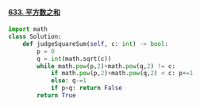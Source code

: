 #### [633. 平方数之和](https://leetcode-cn.com/problems/sum-of-square-numbers/)

```python
import math
class Solution:
    def judgeSquareSum(self, c: int) -> bool:
        p = 0
        q = int(math.sqrt(c))
        while math.pow(p,2)+math.pow(q,2) != c:
            if math.pow(p,2)+math.pow(q,2) < c: p+=1
            else: q-=1
            if p>q: return False
        return True
```



